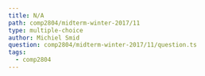```yaml
---
title: N/A
path: comp2804/midterm-winter-2017/11
type: multiple-choice
author: Michiel Smid
question: comp2804/midterm-winter-2017/11/question.ts
tags:
  - comp2804
---
```

